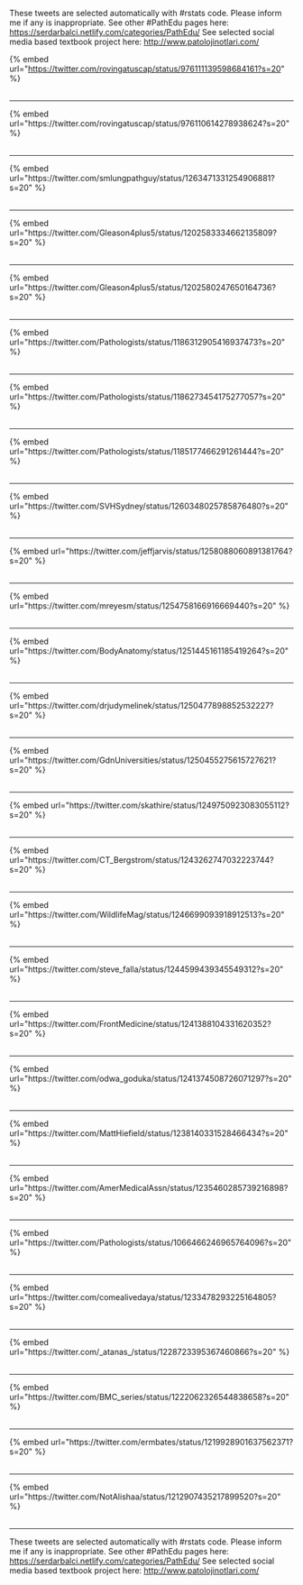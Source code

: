 

These tweets are selected automatically with #rstats code. Please inform me if any is inappropriate.
See other #PathEdu pages here: https://serdarbalci.netlify.com/categories/PathEdu/ 
See selected social media based textbook project here: http://www.patolojinotlari.com/

{% embed url="https://twitter.com/rovingatuscap/status/976111139598684161?s=20" %}<br>
<br>
<hr>
{% embed url="https://twitter.com/rovingatuscap/status/976110614278938624?s=20" %}<br>
<br>
<hr>
{% embed url="https://twitter.com/smlungpathguy/status/1263471331254906881?s=20" %}<br>
<br>
<hr>
{% embed url="https://twitter.com/Gleason4plus5/status/1202583334662135809?s=20" %}<br>
<br>
<hr>
{% embed url="https://twitter.com/Gleason4plus5/status/1202580247650164736?s=20" %}<br>
<br>
<hr>
{% embed url="https://twitter.com/Pathologists/status/1186312905416937473?s=20" %}<br>
<br>
<hr>
{% embed url="https://twitter.com/Pathologists/status/1186273454175277057?s=20" %}<br>
<br>
<hr>
{% embed url="https://twitter.com/Pathologists/status/1185177466291261444?s=20" %}<br>
<br>
<hr>
{% embed url="https://twitter.com/SVHSydney/status/1260348025785876480?s=20" %}<br>
<br>
<hr>
{% embed url="https://twitter.com/jeffjarvis/status/1258088060891381764?s=20" %}<br>
<br>
<hr>
{% embed url="https://twitter.com/mreyesm/status/1254758166916669440?s=20" %}<br>
<br>
<hr>
{% embed url="https://twitter.com/BodyAnatomy/status/1251445161185419264?s=20" %}<br>
<br>
<hr>
{% embed url="https://twitter.com/drjudymelinek/status/1250477898852532227?s=20" %}<br>
<br>
<hr>
{% embed url="https://twitter.com/GdnUniversities/status/1250455275615727621?s=20" %}<br>
<br>
<hr>
{% embed url="https://twitter.com/skathire/status/1249750923083055112?s=20" %}<br>
<br>
<hr>
{% embed url="https://twitter.com/CT_Bergstrom/status/1243262747032223744?s=20" %}<br>
<br>
<hr>
{% embed url="https://twitter.com/WildlifeMag/status/1246699093918912513?s=20" %}<br>
<br>
<hr>
{% embed url="https://twitter.com/steve_falla/status/1244599439345549312?s=20" %}<br>
<br>
<hr>
{% embed url="https://twitter.com/FrontMedicine/status/1241388104331620352?s=20" %}<br>
<br>
<hr>
{% embed url="https://twitter.com/odwa_goduka/status/1241374508726071297?s=20" %}<br>
<br>
<hr>
{% embed url="https://twitter.com/MattHiefield/status/1238140331528466434?s=20" %}<br>
<br>
<hr>
{% embed url="https://twitter.com/AmerMedicalAssn/status/1235460285739216898?s=20" %}<br>
<br>
<hr>
{% embed url="https://twitter.com/Pathologists/status/1066466246965764096?s=20" %}<br>
<br>
<hr>
{% embed url="https://twitter.com/comealivedaya/status/1233478293225164805?s=20" %}<br>
<br>
<hr>
{% embed url="https://twitter.com/_atanas_/status/1228723395367460866?s=20" %}<br>
<br>
<hr>
{% embed url="https://twitter.com/BMC_series/status/1222062326544838658?s=20" %}<br>
<br>
<hr>
{% embed url="https://twitter.com/ermbates/status/1219928901637562371?s=20" %}<br>
<br>
<hr>
{% embed url="https://twitter.com/NotAlishaa/status/1212907435217899520?s=20" %}<br>
<br>
<hr>


These tweets are selected automatically with #rstats code. Please inform me if any is inappropriate.
See other #PathEdu pages here: https://serdarbalci.netlify.com/categories/PathEdu/ 
See selected social media based textbook project here: http://www.patolojinotlari.com/
